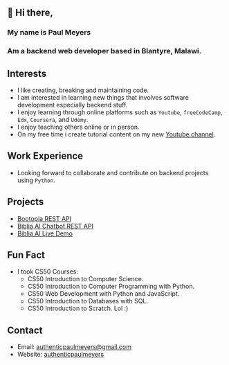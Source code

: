 ## 👋 Hi there,
### My name is Paul Meyers
### Am a backend web developer based in Blantyre, Malawi.

## Interests
* I like creating, breaking and maintaining code.
* I am interested in learning new things that involves software development especially backend stuff.
* I enjoy learning through online platforms such as `Youtube`, `freeCodeCamp`, `Edx`, `Coursera`, and `Udemy`.
* I enjoy teaching others online or in person.
* On my free time i create tutorial content on my new [Youtube channel](https://youtube.com/@ilearnatoday?si=K24WPZIJiFYBD9KJ).

## Work Experience
* Looking forward to collaborate and contribute on backend projects using `Python`.
  
## Projects
* [Bootopia REST API](https://github.com/AuthenticPaulMeyers/Bootopia-REST-API)
* [Biblia AI Chatbot REST API](https://github.com/AuthenticPaulMeyers/Bible-AI-Chat)
* [Biblia AI Live Demo](https://biblia-chat-lime.vercel.app/)
  
## Fun Fact
* I took CS50 Courses:
  * CS50 Introduction to Computer Science.
  * CS50 Introduction to Computer Programming with Python.
  * CS50 Web Development with Python and JavaScript.
  * CS50 Introduction to Databases with SQL.
  * CS50 Introduction to Scratch. Lol :)
## Contact
* Email: authenticpaulmeyers@gmail.com
* Website: [authenticpaulmeyers](http://authentic.pythonanywhere.com/)

